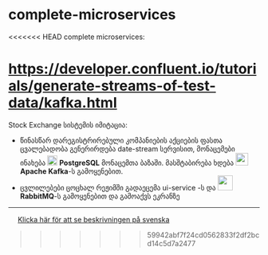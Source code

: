 # complete-microservices
<<<<<<< HEAD
complete microservices:

https://developer.confluent.io/tutorials/generate-streams-of-test-data/kafka.html
=======

Stock Exchange სისტემის იმიტაცია:
* წინასწარ დარეგისტრირებული კომპანიების აქციების ფასთა ცვალებადობა გენერირდება date-stream სერვისით, მონაცემები ინახება <img src="https://cdn-icons-png.flaticon.com/512/5968/5968342.png" width="20" /> **PostgreSQL** მონაცემთა ბაზაში. 
მასშტაბირება ხდება <img src="https://upload.wikimedia.org/wikipedia/commons/thumb/0/0a/Apache_kafka-icon.svg/1200px-Apache_kafka-icon.svg.png" height="25" /> **Apache Kafka**-ს გამოყენებით.
* ცვლილებები ცოცხალ რეჟიმში გადაეცემა ui-service -ს და <img src="https://www.vectorlogo.zone/logos/rabbitmq/rabbitmq-ar21.png" height="30" /> **RabbitMQ**-ს გამოყენებით და გამოაქვს ეკრანზე

---------------------
<img src="https://flagcdn.com/h20/se.png" height="15" /> [Klicka här för att se beskrivningen på svenska](README-SE.md)
>>>>>>> 59942abf7f24cd0562833f2df2bcd14c5d7a2477
